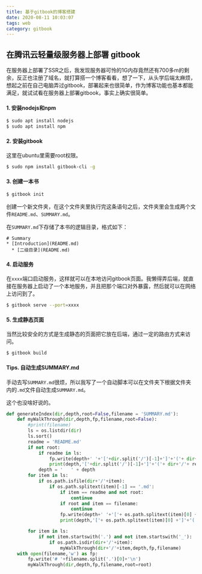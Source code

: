 ```yaml
---
title: 基于gitbook的博客搭建
date: 2020-08-11 10:03:07 
tags: web
category: gitbook
---
```

## 在腾讯云轻量级服务器上部署 gitbook

在服务器上部署了SSR之后，我发现服务器可怜的1G内存竟然还有700多m的剩余，反正也注册了域名，就打算搭一个博客看看，想了一下，从头学后端太麻烦，想起之前在自己电脑弄过gitbook，部署起来也很简单，作为博客功能也基本都能满足，就试试看在服务器上部署gitbook，事实上确实很简单。

#### 1. 安装nodejs和npm 

```bash
$ sudo apt install nodejs
$ sudo apt install npm
```
#### 2. 安装gitbook

这里在ubuntu里需要root权限。

```bash
$ sudo npm install gitbook-cli -g
```

#### 3. 创建一本书

```bash
$ gitbook init
```

创建一个新文件夹，在这个文件夹里执行完这条语句之后，文件夹里会生成两个文件`README.md`、`SUMMARY.md`。

在`SUMMARY.md`下存储了本书的逻辑目录，格式如下：

```
# Summary
* [Introduction](README.md)
  * [二级目录](README.md)
```

#### 4. 启动服务

在`xxxx`端口启动服务，这样就可以在本地访问gitbook页面。我懒得弄后端，就直接在服务器上启动了一个本地服务，并且把那个端口对外暴露，然后就可以在网络上访问到了。

```bash
$ gitbook serve --port=xxxx
```

#### 5. 生成静态页面

当然比较安全的方式是生成静态的页面把它放在后端，通过一定的路由方式来访问。

```bash
$ gitbook build
```



#### Tips. 自动生成SUMMARY.md

手动去写`SUMMARY.md`很烦，所以我写了一个自动脚本可以在文件夹下根据文件夹内的`.md`文件自动生成`SUMMARY.md`。

这个也没啥好说的。

```python
def generateIndex(dir,depth,root=False,filename = 'SUMMARY.md'):
    def myWalkThrough(dir,depth,fp,filename,root=False):
        #print(filename)
        ls = os.listdir(dir)
        ls.sort()
        readme = 'README.md'
        if not root:
            if readme in ls:
                fp.write(depth+' '+'['+dir.split('/')[-1]+']'+'('+ dir+'/'+ readme +')\n')
                print(depth,'['+dir.split('/')[-1]+']'+'('+ dir+'/'+ readme +')')
            depth = '   ' + depth
        for item in ls:
            if os.path.isfile(dir+'/'+item):
                if os.path.splitext(item)[-1] == '.md':
                    if item == readme and not root:
                        continue
                    if root and item == filename:
                        continue
                    fp.write(depth+' '+'['+ os.path.splitext(item)[0] +']'+'('+dir+'/'+item+')\n')
                    print(depth,'['+ os.path.splitext(item)[0] +']'+'('+dir+'/'+item+')')

        for item in ls:
            if not item.startswith('.') and not item.startswith('_'):
                if os.path.isdir(dir+'/'+item):
                    myWalkThrough(dir+'/'+item,depth,fp,filename)
    with open(filename,'w') as fp:
        fp.write('# '+filename.split('.')[0]+'\n')
        myWalkThrough(dir,depth,fp,filename,root=root)
```

